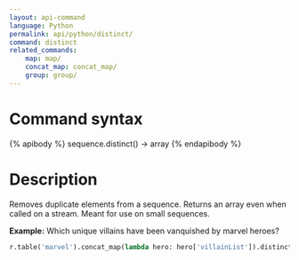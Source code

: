 ```yaml
---
layout: api-command
language: Python
permalink: api/python/distinct/
command: distinct
related_commands:
    map: map/
    concat_map: concat_map/
    group: group/
---
```


# Command syntax #

{% apibody %}
sequence.distinct() &rarr; array
{% endapibody %}

# Description #

Removes duplicate elements from a sequence.  Returns an array even
when called on a stream.  Meant for use on small sequences.

__Example:__ Which unique villains have been vanquished by marvel heroes?

```py
r.table('marvel').concat_map(lambda hero: hero['villainList']).distinct().run(conn)
```

